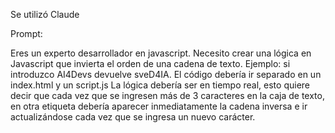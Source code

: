 Se utilizó Claude

Prompt:

Eres un experto desarrollador en javascript.
Necesito crear una lógica en Javascript que invierta el orden de una cadena de texto.
Ejemplo: si introduzco AI4Devs devuelve sveD4IA. 
El código debería ir separado en un index.html y un script.js
La lógica debería ser en tiempo real, esto quiere decir que cada vez que se ingresen más de 3 caracteres en la caja de texto, en otra etiqueta debería aparecer inmediatamente la cadena inversa e ir actualizándose cada vez que se ingresa un nuevo carácter.